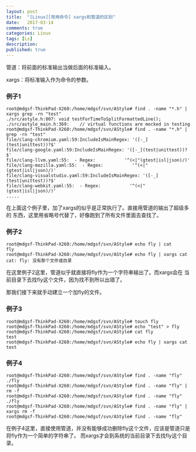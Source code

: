 ```yaml
---
layout: post
title:  "[Linux][常用命令] xargs和管道的区别"
date:   2017-03-14
comments: true
categories: Linux
tags: [Ls]
description:
published: true
---
```


管道：将前面的标准输出当做后面的标准输入。

xargs：将标准输入作为命令的参数。


### 例子1

```
root@mdgsf-ThinkPad-X260:/home/mdgsf/svn/AStyle# find . -name "*.h" | xargs grep -rn "test"
./src/astyle.h:807:	void testForTimeToSplitFormattedLine();
./src/astyle_main.h:369:	// virtual functions are mocked in testing
root@mdgsf-ThinkPad-X260:/home/mdgsf/svn/AStyle# find . -name "*.h" | grep -rn "test"
file/clang-chromium.yaml:59:IncludeIsMainRegex: '([-_](test|unittest))?$'
file/clang-google.yaml:59:IncludeIsMainRegex: '([-_](test|unittest))?$'
file/clang-llvm.yaml:55:  - Regex:           '^(<|"(gtest|isl|json)/)'
file/clang-mozilla.yaml:55:  - Regex:           '^(<|"(gtest|isl|json)/)'
file/clang-visualstudio.yaml:59:IncludeIsMainRegex: '([-_](test|unittest))?$'
file/clang-webkit.yaml:55:  - Regex:           '^(<|"(gtest|isl|json)/)'
.....
```

在上面这个例子里，加了xargs的似乎是正常执行了。直接用管道的输出了超级多的
东西，这里用省略号代替了，好像跑到了所有文件里面去查找了。



### 例子2

```
root@mdgsf-ThinkPad-X260:/home/mdgsf/svn/AStyle# echo fly | cat
fly
root@mdgsf-ThinkPad-X260:/home/mdgsf/svn/AStyle# echo fly | xargs cat
cat: fly: 没有那个文件或目录
```

在这里例子2这里，管道似乎就直接将fly作为一个字符串输出了。而xargs会在
当前目录下去找fly这个文件，因为找不到所以出错了。

那我们接下来就手动建立一个加fly的文件。


### 例子3

```
root@mdgsf-ThinkPad-X260:/home/mdgsf/svn/AStyle# touch fly
root@mdgsf-ThinkPad-X260:/home/mdgsf/svn/AStyle# echo "test" > fly
root@mdgsf-ThinkPad-X260:/home/mdgsf/svn/AStyle# cat fly
test
root@mdgsf-ThinkPad-X260:/home/mdgsf/svn/AStyle# echo fly | xargs cat
test
```


### 例子4

```
root@mdgsf-ThinkPad-X260:/home/mdgsf/svn/AStyle# find . -name "fly"
./fly
root@mdgsf-ThinkPad-X260:/home/mdgsf/svn/AStyle# find . -name "fly" | rm -f
root@mdgsf-ThinkPad-X260:/home/mdgsf/svn/AStyle# find . -name "fly"
./fly
root@mdgsf-ThinkPad-X260:/home/mdgsf/svn/AStyle# find . -name "fly" | xargs rm -f
root@mdgsf-ThinkPad-X260:/home/mdgsf/svn/AStyle# find . -name "fly"
```

在例子4这里，直接使用管道，并没有能够成功删除fly这个文件，应该是管道只是将fly作为一个简单的字符串了。
而xargs才会到系统的当前目录下去找fly这个目录。



